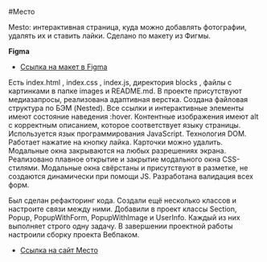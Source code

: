 #Место

Mesto: интерактивная страница, куда можно добавлять фотографии, удалять их и ставить лайки. Сделано по макету из Фигмы.

**Figma**

* [Ссылка на макет в Figma](https://www.figma.com/file/2cn9N9jSkmxD84oJik7xL7/JavaScript.-Sprint-4?node-id=0%3A1)

Есть index.html , index.css ,  index.js, директория blocks , файлы с картинками в папке images и README.md. В проекте присутствуют медиазапросы, реализована адаптивная верстка. Создана файловая структура по БЭМ (Nested). Все ссылки и интерактивные элементы имеют состояние наведения :hover. Контентные изображения имеют alt с корректным описанием, которое соответствует языку страницы. Используется язык программирования JavaScript. Технология DOM. Работает нажатие на кнопку лайка. Карточки можно удалить. Модальные окна закрываются на любых разрешениях экрана. Реализовано плавное открытие и закрытие модального окна CSS-стилями. Модальные окна свёрстаны и присутствуют в разметке, не создаются динамически при помощи JS. Разработана валидация всех форм.

Был сделан рефакторинг кода. Создали ещё несколько классов и настроите связи между ними. Добавили в проект классы Section, Popup, PopupWithForm, PopupWithImage и UserInfo. Каждый из них выполняет строго одну задачу. В завершении проектной работы настроили сборку проекта Вебпаком.

* [Ссылка на сайт Место](https://arinapristupa.github.io/mesto/)

